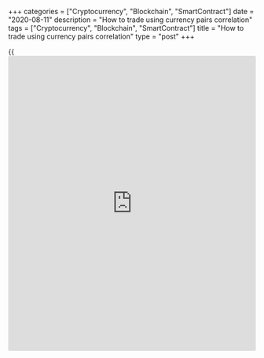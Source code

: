 +++
categories = ["Cryptocurrency", "Blockchain", "SmartContract"]
date = "2020-08-11"
description = "How to trade using currency pairs correlation"
tags = ["Cryptocurrency", "Blockchain", "SmartContract"]
title = "How to trade using currency pairs correlation"
type = "post"
+++

{{<iframe id="large-banner" src="https://www.bounty.group/#slide=5.0" width="100%" height="600" scrolling="no" style="border: 0px solid rgb(216, 221, 230); border-radius: 3px;">}}

August 12, 2020

August 12, 2020

Forex pairs correlation and [how to](https://www.playgroundfx.com/blog/forex-trading-how-to/) trade itJana Kane

The trader's success can be assessed by many parameters: profitable
trades, account balance or total deposit. However, I think the trader's
professionalism is determined by one very important indicator - the
ability to calculate and analyze statistical indicators.

The article covers the following subjects:

The understanding that currency pairs are interconnected, as well as the
ability to find this connection and use it will provide reliable
protection for your deposit.

## What is currency pairs correlation?

>  **The world currency market is a system of interconnected elements.
Change in some leads to the reaction of others and vice versa.**

This gigantic machine lives by its own laws. If you know them you can
predict the movement of currency quotes and earn money on the
fluctuation in the exchange rate. The phenomenon of currency correlation
reflects the interconnectedness of the currency pairs, the synchronism
of this process.

The correlation value shows how similarly two specific currency pairs
fluctuate. The higher the correlation index, the more synchronous the
change. Such currency pairs move together as if in unison. There is also
an inverse correlation between currency pairs reflecting the movement of
quotations in opposite directions.

>  **Correlation is the ability of one trading asset to repeat the
directional movements of another instrument.**

We can see a similar phenomenon in the financial markets with gold and
silver, or various grades of oil and its refined products.

## Theory and examples of Forex currency correlation

Correlation between currencies is a phenomenon that occurs when price
movements of several currency pairs are similar. There are two types of
correlations: positive and negative

 **Positive correlation** is a correlation in which price movements of
currency pairs change in the same direction. The charts of 2 similar
instruments have the same direction (for example, in both cases, the
trend is up).

 **Negative correlation** is a correlation in which price movements of
currency pairs change in different directions. That is, the uptrend of
one instrument is a “mirror reflection” of the chart of the second
instrument, which is directed downward.

An example of a  _positive correlation (direct correlation)_ is a
situation in which the expectations of traders are similar, as in the
case of the [EUR/USD][1] and the [EUR/GBP][2]. We can see that the forex
pair correlation chart coincide:

![LiteForex: Forex correlation pairs | How to trade using currency pairs
correlation][3]

An example of a _negative correlation (inverse correlation)_ is a
situation in which the expectations of traders are opposite, as is the
case with the [EUR/USD][1] and the [USD/CHF][4]. In this figure, we can
observe a mirror image of currency pairs:

![LiteForex: Forex correlation pairs | How to trade using currency pairs
correlation][5]

The strength of the correlation is measured in percent (or fractions):
100% (or 1) is the highest degree of correlation of two assets.

To determine this value, traders use the Pearson formula. First, they
select a certain set of price values ​​of two assets - X and Y. Then
they determine the average values ​​of X and Y on it, add the product of
the deviations of each value of the set from its average, and divide
them by the product of the standard deviation.

For two instruments with prices X and Y, the correlation coefficient
formula is as follows:

![LiteForex: Forex correlation pairs | How to trade using currency pairs
correlation][6]

On the Forex market, the correlation of currencies was determined at the
stage of its formation, when instead of using the “gold standard”,
national currency rates were tied to the US dollar.

It is believed that major currency pairs have a greater degree of
correlation among themselves than minor ones.

## What can a currency correlate with?

  *  **With other currencies.** Currencies can correlate with each other, as in our example. We will observe the correlation of two currency pairs, which include one common quoted currency.
  *  **With indices.** This should be clear too. Changes in indices lead to changes in a particular currency. For example, we can recall that the US dollar correlates well with the S&P500 index.
  *  **With commodity assets.** Commodity assets include everything that countries export and import. These are oil, gold, coal, aluminum, etc. You have probably deduced that there is a strong correlation between the Canadian dollar and oil. A correlation is also observed between the Australian dollar and gold.

## How to calculate currency correlation?

There are special calculators where you can select currency pairs and
calculate the correlation between them.  This is just a couple of mouse
clicks in the browser. Thankfully you don't have to calculate it
manually using the complex formula that I gave above. The currency pair
correlation calculator will show the value of positive and negative
correlation.

A direct correlation is shown with a “+” sign, or with no sign at all.

Inverse correlation is shown with a "-" sign.

>  **Note that there is a strong and weak correlation.** The stronger
the correlation, the more similar the price movements of the two
instruments. The weaker the correlation, the less similarity. The value
of a strong positive correlation is closer to "1". Or, respectively, to
"-1" for inverse correlation. The non correlated forex pairs is closer
to "0".

### Forex pair correlation calculator

The currency pair correlation calculator will show the value of positive
and negative correlation.  **Calculate forex majors, minors, and cross
currency pairs correlation here:**

You can find many [website](https://www.playgroundfx.com/blog/website-for-forex-trading/)s that calculate the forex pairs correlation
table. However, there are practically no trading tactics based on
correlation.

## Forex correlation [trading strategies](https://www.fintechee.com/forex-trading-strategies/)

The correlation of currencies through the US dollar can be used in two
types of strategies:

  * After finding two correlating currency pairs, one of them is used to track signals that can indicate the direction of future movement in the second pair.

  * Using movement discrepancies (inverse correlation), traders sell one pair and buy another at the same time, or use cross-rate currency correlation. In this case, the number of points by which the two assets have diverged becomes the trader's profit when their movement coincides again and the correlation is restored.

 **Example No. 1**

Let's look at an example of such currency pairs like EUR/JPY (Euro and
Japanese Yen) and AUD/JPY (Australian Dollar and Japanese Yen). In both
cases, the quoted currency is the Japanese yen. It's strengthening on
the market (price increase) will lead to the euro and the Australian
dollar moving in the same direction synchronously. So there is a
positive correlation between the euro and the Australian dollar.

### How to benefit from currency correlation

Typically, correlation is used to confirm the correctness of the
analysis. You can observe the behavior of a particular currency pair
and, based on it, draw a conclusion regarding the currency pair
correlating with it. The more trades move in the same direction, the
higher the likelihood of establishing a new trend, which means that the
chances of a successful trade also increase. This way you get additional
confidence regarding simultaneous trades.

Correlation of currency pairs can double both your profit and your loss.
Let's consider an example of a positive correlation. For example, you
risk 5% of your deposit and open trades in the positively correlating
pairs EUR/USD and EUR/GPB. In this case, the total risk for these two
trades will not be 5%, but rather 10%. However, the amount of profit
will also double.

### Forex currency correlation strategy

Trading with Forex correlation pairs is pretty straightforward.
Depending on which currency pair you are trading, pay attention to other
currency pairs whose quoted currency is the quoted currency of your
financial instrument. You will need to carefully examine the price
charts of currency pairs correlating with each other. If you clearly see
that the price will fall in one of them, do not buy the currency
correlating with this pair. Using this method, you can reliably filter
out false signals.

 **Example No. 2**

Let's suppose your traded currency pair is the GBP/USD (British Pound
and American Dollar). The US dollar is a special currency, as it affects
the exchange rate of many world currencies. In this case, it would be
reasonable to pay attention to the price chart of the EUR/USD pair (euro
and US dollar) before making trading decisions. Also, do not forget
about the [news](https://www.letsplayfx.com/blog/forex-news-website/). Although you are trading in the pound, important data on
the European currency can have a great effect on the British pound. This
will be the true manifestation of currency correlation. Always pay
attention to what happens with currencies that correlate with your
trading instrument - this is the essence of trading with Forex
correlation pairs.

## Currency correlation indicator MT4

There are many currency correlation indicators for MT4 and MT5. For example, [OverLay Chart Correlation MT4][7] will help you determine if there is a correlation between currencies or other instruments. [Netsrac Correlation MT5 Trade Indicator][8] (NCTI) is also popular. Both can be downloaded free of charge from the official MetaTrader [website](https://www.playgroundfx.com/blog/website-for-forex-trading/). Links are attached.

HOWEVER there are no indicators and advisers in common platforms that
can distribute roles between correlating pairs.

Trading uses non-linear approach, where the price flow is presented as a
“measure of information”. In this case, when using entropy, we get
indicators that allow one to understand which signals of the two assets
are leading:

![LiteForex: Forex correlation pairs | How to trade using currency pairs
correlation][9]

## Forex quasi-[arbitrage](https://www.playgroundfx.com/blog/arbitrage-bot-bitcoin/)

The problem of quasi-[arbitrage](https://www.playgroundfx.com/blog/arbitrage-bot-bitcoin/) of currency pairs with the US dollar as
the quoting currency is the lack of reliable signals about when to sell
one and buy the other pair in order to capitalize on the discrepancy.

The figure shows two combined [daily](https://www.fintecher.org/2020/03/03/forex-trading-daily-strategy/) charts of the GBP/USD (above) and
the AUD/USD (below):

![LiteForex: Forex correlation pairs | How to trade using currency pairs
correlation][10]

There is a discrepancy between the trends of the pound and the
Australian dollar, which began in the summer of 2013 and lasted about
two years. Traders who entered the market when an inverse correlation
between the pairs occurred could not calculate a deposit that could
withstand the drawdown from such a difference in rates.

When calculating the profits and the deposit required to maintain the
position, the feasibility of trades of this kind remains a big question.

## Using the correlation between major currencies

Traders favoring the EUR/USD use carry-trade currencies to get leading
signals. In the currencies of states with high-interest rates relative
to Fed rates, trends begin earlier than they occur in the EUR/USD pair.

![LiteForex: Forex correlation pairs | How to trade using currency pairs
correlation][11]

The combined charts of the AUD/USD and the EUR/USD show the areas where
the EUR/USD is located on the lower Bollinger border with a period of
200, while the AUD/USD quotes cross the middle line of the indicator. It
is easy to notice that after such discrepancies, the EUR/USD trend
reverses trying to catch up with the AUD/USD trend that has moved ahead.

## Conclusion: [how to](https://www.playgroundfx.com/blog/forex-trading-how-to/) use forex correlation pairs

It is best to take correlation into account in 2 cases.

 **As a confirmation when opening a position:**

  * With direct correlation, the chart of one instrument must not contradict the chart of the second one;

  * With an inverse correlation, we need the expected direction of further movement to be the opposite.

 **As a filter in calculating the total risk for all trades:**

  * With a strong correlation, it makes no sense to open additional trades in the 2nd instrument if you already have open positions in the first one, because this will be equivalent to opening one trade-in double volume.

With a weak correlation, you can consider the 2nd instrument for opening
positions in order to diversify trade.

Summing up, I should note that the correlation between financial
instruments is not a constant factor. So it is recommended to use it not
as an independent type of analysis when making decisions, but as a kind
of filter.

## FAQs

Which forex pairs are most correlated?

There are three most traded Forex pairs with a positive correlation:
GBP/USD, AUD/USD, and EUR/USD. They are traded against the dollar (the
dollar is the quote currency), and any change in the behavior of the
dollar reflects in their rates. These currency pairs have negative
correlation counterparts, which include USD/CHF, USD/JPY, and USD/CAD.
They all have the dollar as the base currency, which is why they are
moving in the opposite direction to the majors mentioned above. For
example, for the AUD/USD pair, there are pairs with a positive
correlation (NZD/USD, AUD/JPY, NZD/JPY) and negative correlation
(USD/SGD, USD/CHF, USD/SEK).

* * *

P.S. Did you like my article? Share it in social networks: it will be
the best “thank you" :)

Ask me questions and comment below. I’ll be glad to answer your
questions and give necessary explanations.

 **Useful links:**

  * I recommend trying to trade with a reliable broker [here][12]. The system allows you to trade by yourself or copy successful traders from all across the globe.
  * Use my promo-code BLOG for getting deposit bonus 50% on LiteForex platform. Just enter this code in the appropriate field while [depositing][13] your trading account.
  * Telegram channel with high-quality analytics, Forex reviews, training articles, and other useful things for traders <t.me/liteforex>



![Forex pairs correlation and [how to](https://www.playgroundfx.com/blog/forex-trading-how-to/) trade it][14]

The content of this article reflects the author’s opinion and does not
necessarily reflect the official position of LiteForex. The material
published on this page is provided for informational purposes only and
should not be considered as the provision of investment advice for the
purposes of Directive 2004/39/EC.

Rate this article:

{{value}}

( {{count}} {{title}} )

   1. my.liteforex.com/trading/chart?symbol=EURUSD
   2. my.liteforex.com/trading/chart?symbol=EURGBP
   3. cdn.liteforex.com/cache/uploads/blog_post/direct-correlation.png?w=30&s=a116558f50d29ed2b23ea3c702cc2b81
   4. my.liteforex.com/trading/chart?symbol=USDCHF
   5. cdn.liteforex.com/cache/uploads/blog_post/blog_posts/inverse-correlation.png?w=30&s=7b9a655aa30a8c9c462b69dfdd8cd4fa
   6. cdn.liteforex.com/cache/uploads/blog_post/correlation1.jpg?w=30&s=b08dce6823c13b4ba84f8579b7d3521c
   7. www.mql5.com/en/search#!keyword=OverLay%20Chart
   8. www.mql5.com/en/market/product/48468
   9. cdn.liteforex.com/cache/uploads/blog_post/correlation3.jpg?w=30&s=4aa0d01eea6bbfa751b43f3132805d87
   10. cdn.liteforex.com/cache/uploads/blog_post/correlation4.jpg?w=30&s=1dd12416801edd66f0325550e70b8273
   11. cdn.liteforex.com/cache/uploads/blog_post/correlation5.jpg?w=30&s=185d4dcb4abdf364480d3f7fe1b57cf1
   12. my.liteforex.com/?category=for-[beginners](https://www.playgroundfx.com/blog/forex-for-beginners/)&slug=correlation&openPopup=%2Fregistration%2Fpopup&utm_source=blog&utm_medium=article&utm_campaign=bonus
   13. my.liteforex.com/deposit/?category=for-[beginners](https://www.playgroundfx.com/blog/forex-for-beginners/)&slug=correlation&promo_code=BLOG&utm_source=blog&utm_medium=article&utm_campaign=bonus
   14. cdn.liteforex.com/cache/uploads/blog_previews_enlarged/correlation_preview_1000x545_e.jpg?q=75&w=1000&s=435b7c489aad19ba6e2f53171f1a1137
